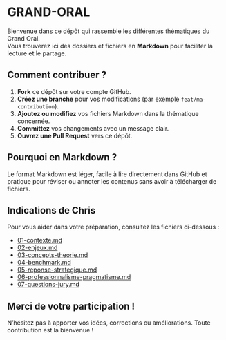 # GRAND-ORAL

Bienvenue dans ce dépôt qui rassemble les différentes thématiques du Grand Oral.  
Vous trouverez ici des dossiers et fichiers en **Markdown** pour faciliter la lecture et le partage.

## Comment contribuer ?

1. **Fork** ce dépôt sur votre compte GitHub.  
2. **Créez une branche** pour vos modifications (par exemple `feat/ma-contribution`).  
3. **Ajoutez ou modifiez** vos fichiers Markdown dans la thématique concernée.  
4. **Committez** vos changements avec un message clair.  
5. **Ouvrez une Pull Request** vers ce dépôt.

## Pourquoi en Markdown ?

Le format Markdown est léger, facile à lire directement dans GitHub et pratique pour réviser ou annoter les contenus sans avoir à télécharger de fichiers.

## Indications de Chris

Pour vous aider dans votre préparation, consultez les fichiers ci-dessous :

- [01-contexte.md](01-contexte.md)
- [02-enjeux.md](02-enjeux.md)
- [03-concepts-theorie.md](03-concepts-theorie.md)
- [04-benchmark.md](04-benchmark.md)
- [05-reponse-strategique.md](05-reponse-strategique.md)
- [06-professionnalisme-pragmatisme.md](06-professionnalisme-pragmatisme.md)
- [07-questions-jury.md](07-questions-jury.md)

## Merci de votre participation !

N’hésitez pas à apporter vos idées, corrections ou améliorations. Toute contribution est la bienvenue !
